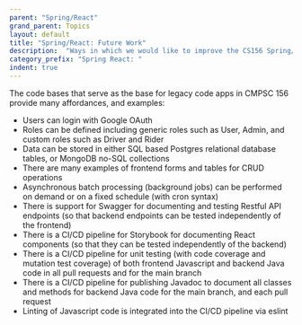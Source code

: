 ```yaml
---
parent: "Spring/React"
grand_parent: Topics
layout: default
title: "Spring/React: Future Work"
description:  "Ways in which we would like to improve the CS156 Spring/React code bases"
category_prefix: "Spring React: "
indent: true
---
```



The code bases that serve as the base for legacy code apps in CMPSC 156 provide many affordances, and examples:
* Users can login with Google OAuth
* Roles can be defined including generic roles such as User, Admin, and custom roles such as Driver and Rider
* Data can be stored in either SQL based Postgres relational database tables, or MongoDB no-SQL collections
* There are many examples of frontend forms and tables for CRUD operations
* Asynchronous batch processing (background jobs) can be performed on demand or on a fixed schedule (with cron syntax)
* There is support for Swagger for documenting and testing Restful API endpoints (so that backend endpoints can be tested independently of the frontend)
* There is a CI/CD pipeline for Storybook for documenting React components (so that they can be tested independently of the backend)
* There is a CI/CD pipeline for unit testing (with code coverage and mutation test coverage) of both frontend Javascript and backend Java code in all pull requests and for the main branch
* There is a CI/CD pipeline for publishing Javadoc to document all classes and methods for backend Java code for the main branch, and each pull request
* Linting of Javascript code is integrated into the CI/CD pipeline via eslint

